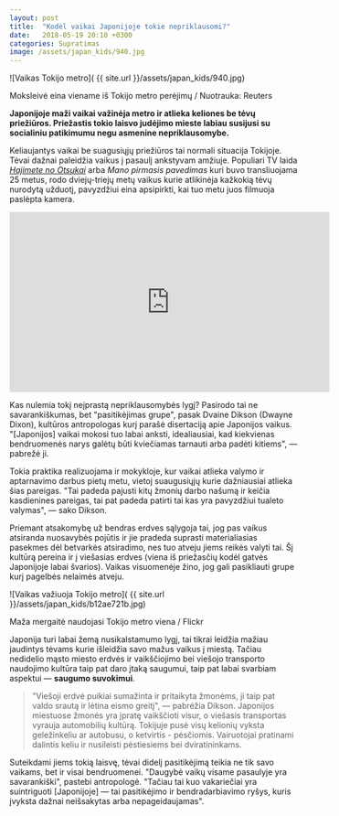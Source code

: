 ```yaml
---
layout: post
title:  "Kodėl vaikai Japonijoje tokie nepriklausomi?"
date:   2018-05-19 20:10 +0300
categories: Supratimas
image: /assets/japan_kids/940.jpg
---
```


![Vaikas Tokijo metro]( {{ site.url }}/assets/japan_kids/940.jpg)
<div class="lighter x--pt smaller">
    Moksleivė eina viename iš Tokijo metro perėjimų / Nuotrauka: Reuters
</div>

**Japonijoje maži vaikai važinėja metro ir atlieka keliones be tėvų priežiūros.
Priežastis tokio laisvo judėjimo mieste labiau susijusi su socialiniu patikimumu negu asmenine nepriklausomybe.**

Keliaujantys vaikai be suagusiųjų priežiūros tai normali situacija Tokijoje. Tėvai dažnai paleidžia vaikus į pasaulį
ankstyvam amžiuje. Populiari TV laida <a href="//reddit.com/r/raisingkids/comments/166in4/hajimete_no_otsukai_first_errand_is_a_japanese_tv/">*Hajimete no Otsukai*</a> arba *Mano pirmasis pavedimas*
kuri buvo transliuojama 25 metus, rodo dviejų-triejų metų vaikus kurie atlikinėja kažkokią 
tėvų nurodytą užduotį, pavyzdžiui eina apsipirkti, kai tuo metu juos filmuoja paslėpta kamera.

<div class="video-container">
    <iframe width="560" height="315" src="https://www.youtube.com/embed/e5k5XTZy0rA" frameborder="0" allow="autoplay; encrypted-media" allowfullscreen></iframe>
</div>

Kas nulemia tokį neįprastą nepriklausomybės lygį?
Pasirodo tai ne savarankiškumas, bet "pasitikėjimas grupe", pasak Dvaine Dikson (Dwayne Dixon), 
kultūros antropologas kurį parašė disertaciją apie Japonijos vaikus. 
"[Japonijos] vaikai mokosi tuo labai anksti, idealiausiai, kad kiekvienas bendruomenės narys galėtų būti 
kviečiamas tarnauti arba padėti kitiems", — pabrežė ji.

Tokia praktika realizuojama ir mokykloje, kur vaikai atlieka valymo ir aptarnavimo darbus pietų metu, 
vietoj suaugusiųjų kurie dažniausiai atlieka šias pareigas. "Tai padeda pajusti kitų žmonių darbo našumą ir 
keičia kasdienines pareigas, tai pat padeda patirti tai kas yra pavyzdžiui tualeto valymas", — sako Dikson.

Priemant atsakomybę už bendras erdves sąlygoja tai, jog pas vaikus atsiranda nuosavybės pojūtis ir jie pradeda
suprasti materialiasias pasekmes dėl betvarkės atsiradimo, nes tuo atveju jiems reikės valyti tai.
Šį kultūrą pereina ir į viešasias erdves (viena iš priežasčių kodėl gatvės Japonijoje labai švarios).
Vaikas visuomenėje žino, jog gali pasikliauti grupe kurį pagelbės nelaimės atveju.

![Vaikas važiuoja Tokijo metro]( {{ site.url }}/assets/japan_kids/b12ae721b.jpg)
<div class="lighter x--pt smaller">
    Maža mergaitė naudojasi Tokijo metro viena / Flickr
</div>

Japonija turi labai žemą nusikalstamumo lygį, tai tikrai leidžia mažiau jaudintys tėvams kurie išleidžia savo 
mažus vaikus į miestą. Tačiau nedidelio mąsto miesto erdvės ir vaikščiojimo bei viešojo transporto naudojimo 
kultūra taip pat daro įtaką saugumui, taip pat labai svarbiam aspektui — **saugumo suvokimui**.

<blockquote>
"Viešoji erdvė puikiai sumažinta ir pritaikyta žmonėms, ji taip pat 
valdo srautą ir lėtina eismo greitį", — pabrėžia Dikson. Japonijos miestuose žmonės yra įpratę
vaikščioti visur, o viešasis transportas vyrauja automobilių kultūrą. Tokijuje
pusė visų kelionių vyksta geležinkeliu ar autobusu, o ketvirtis - pėsčiomis.
Vairuotojai pratinami dalintis keliu ir nusileisti pėstiesiems bei dviratininkams.
</blockquote>

Suteikdami jiems tokią laisvę, tėvai didelį pasitikėjimą teikia ne tik savo vaikams,
bet ir visai bendruomenei. "Daugybė vaikų visame pasaulyje yra savarankiški", pastebi antropologė.
"Tačiau tai kuo vakariečiai yra suintriguoti [Japonijoje] — tai pasitikėjimo ir 
bendradarbiavimo ryšys, kuris įvyksta dažnai neišsakytas arba nepageidaujamas".